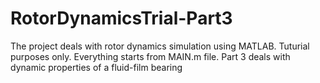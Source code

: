 # RotorDynamicsTrial-Part3
The project deals with rotor dynamics simulation using MATLAB.
 Tuturial purposes only.
Everything starts from MAIN.m file. 
Part 3 deals with dynamic properties of a fluid-film bearing
